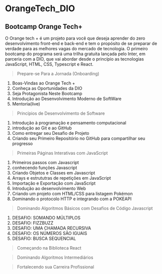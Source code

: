 # OrangeTech_DIO

## Bootcamp Orange Tech+ 

O Orange tech + é um projeto para você que deseja aprender do zero desenvolvimento front-end e back-end e tem o propósito de se preparar de verdade para as melhores vagas do mercado de tecnologia. O primeiro bootcamp do programa será uma trilha gratuita lançada pelo Inter, em parceria com a DIO, que vai abordar desde o princípio as tecnologias JavaScript, HTML, CSS, Typescript e React. 
<br>
> Prepare-se Para a Jornada (Onboarding)
  1. Boas-Vindas ao Orange Tech +
  2. Conheça as Oportunidades da DIO
  3. Seja Protagonista Neste Bootcamp
  4. Introdução ao Desenvolvimento Moderno de SoftWare
  5. Mentoria(live)

> Princípios de Desenvolvimento de Software
  1. Introdução à programação e pensamento computacional
  2. introdução ao Git e ao GitHub
  3. Como entregar seu Desafio de Projeto
  4. Criando seu Primeiro Repositório no GitHub para compartilhar seu progresso

> Primeiras Páginas Interativas com JavaScript
  1. Primeiros passos com Javascript
  2. conhecendo funções Javascript
  3. Criando Objetos e Classes em Javascript
  4. Arrays e estrututras de repetições em JavaScript
  5. Importação e Exportação com JavaScript
  6. Introdução ao desenvolvimento Web
  7. Criando um projeto com HTML/CSS para listagem Pokémon
  8. Dominando o protocolo HTTP e integrando com a POKEAPI

> Dominando Algoritmos Básicos com Desafios de Código Javascript
  1. DESAFIO: SOMANDO MÚLTIPLOS
  2. DESAFIO: FIZZBUZZ
  3. DESAFIO: UMA CHAMADA RECURSIVA
  4. DESAFIO: OS NÚMEROS SÃO IGUAIS
  5. DESAFIO: BUSCA SEQUENCIAL

> Começando na Biblioteca React

> Dominando Algoritmos Intermediários

> Fortalecendo sua Carreira Profissional
